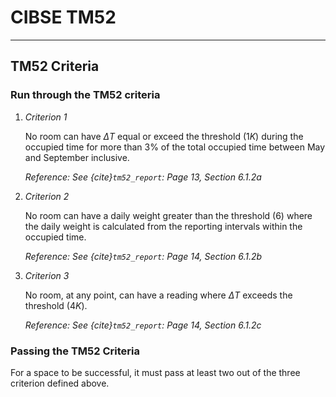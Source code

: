 # CIBSE TM52

---

## TM52 Criteria

### Run through the TM52 criteria
1. *Criterion 1* 
   
    No room can have $\Delta T$ equal or exceed the threshold $(1K)$ during the occupied time for more than 3% of the total occupied time between May and September inclusive.
    
    *Reference: See {cite}`tm52_report`: Page 13, Section 6.1.2a*

2. *Criterion 2*
   
    No room can have a daily weight greater than the threshold $(6)$ where the daily weight is calculated from the reporting intervals within the occupied time. 
    
    *Reference: See {cite}`tm52_report`: Page 14, Section 6.1.2b*

3. *Criterion 3* 
   
    No room, at any point, can have a reading where $\Delta T$ exceeds the threshold $(4K)$. 
    
    *Reference: See {cite}`tm52_report`: Page 14, Section 6.1.2c*


### Passing the TM52 Criteria

For a space to be successful, it must pass at least two out of the three criterion defined above.